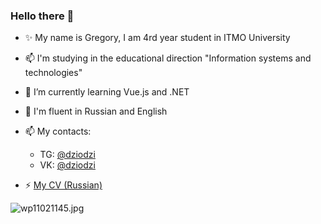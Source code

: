 <!--


**Dziodzi/Dziodzi** is a ✨ _special_ ✨ repository because its `README.md` (this file) appears on your GitHub profile.

Here are some ideas to get you started:

- 🔭 I’m currently working on ...
- 🌱 I’m currently learning JavaScript
- 👯 I’m looking to collaborate on ...
- 🤔 I’m looking for help with ...
- 💬 Ask me about ...
- 📫 How to reach me: [Telegram](tg.me/dziodzi)
- 😄 Pronouns: ...
- ⚡ Fun fact: ...
### Я ЛЮБЛЮ КОГДА ВОЛОСАТЫЕ МУЖИКИ ОБМАЗЫВАЮТСЯ МАСЛОМ!
-->




### Hello there 👋
- ✨ My name is Gregory, I am 4rd year student in ITMO University 
- 📫 I'm studying in the educational direction "Information systems and technologies"
- 🌱 I’m currently learning Vue.js and .NET
- 💬 I'm fluent in Russian and English
- 📫 My contacts: 
  - TG: [@dziodzi](https://t.me/Dziodzi)
  - VK: [@dziodzi](http://vk.com/dziodzi)
 
-  ⚡ [My CV (Russian)](https://spb.hh.ru/resume/7b7b3f90ff0b26944b0039ed1f6356626d6d63) 
 
<img src="https://im.wampi.ru/2022/09/24/wp11021145.jpg" alt="wp11021145.jpg" border="0">
